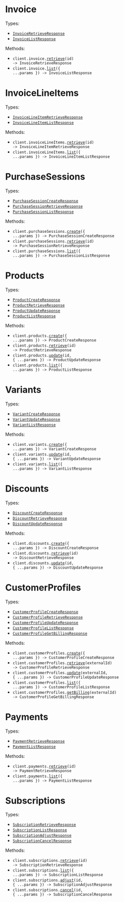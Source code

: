 # Invoice

Types:

- <code><a href="./src/resources/invoice.ts">InvoiceRetrieveResponse</a></code>
- <code><a href="./src/resources/invoice.ts">InvoiceListResponse</a></code>

Methods:

- <code title="get /api/v1/invoice/{id}">client.invoice.<a href="./src/resources/invoice.ts">retrieve</a>(id) -> InvoiceRetrieveResponse</code>
- <code title="get /api/v1/invoices">client.invoice.<a href="./src/resources/invoice.ts">list</a>({ ...params }) -> InvoiceListResponse</code>

# InvoiceLineItems

Types:

- <code><a href="./src/resources/invoice-line-items.ts">InvoiceLineItemRetrieveResponse</a></code>
- <code><a href="./src/resources/invoice-line-items.ts">InvoiceLineItemListResponse</a></code>

Methods:

- <code title="get /api/v1/invoice-line-item/{id}">client.invoiceLineItems.<a href="./src/resources/invoice-line-items.ts">retrieve</a>(id) -> InvoiceLineItemRetrieveResponse</code>
- <code title="get /api/v1/invoice-line-items">client.invoiceLineItems.<a href="./src/resources/invoice-line-items.ts">list</a>({ ...params }) -> InvoiceLineItemListResponse</code>

# PurchaseSessions

Types:

- <code><a href="./src/resources/purchase-sessions.ts">PurchaseSessionCreateResponse</a></code>
- <code><a href="./src/resources/purchase-sessions.ts">PurchaseSessionRetrieveResponse</a></code>
- <code><a href="./src/resources/purchase-sessions.ts">PurchaseSessionListResponse</a></code>

Methods:

- <code title="post /api/v1/purchase-session">client.purchaseSessions.<a href="./src/resources/purchase-sessions.ts">create</a>({ ...params }) -> PurchaseSessionCreateResponse</code>
- <code title="get /api/v1/purchase-session/{id}">client.purchaseSessions.<a href="./src/resources/purchase-sessions.ts">retrieve</a>(id) -> PurchaseSessionRetrieveResponse</code>
- <code title="get /api/v1/purchase-sessions">client.purchaseSessions.<a href="./src/resources/purchase-sessions.ts">list</a>({ ...params }) -> PurchaseSessionListResponse</code>

# Products

Types:

- <code><a href="./src/resources/products.ts">ProductCreateResponse</a></code>
- <code><a href="./src/resources/products.ts">ProductRetrieveResponse</a></code>
- <code><a href="./src/resources/products.ts">ProductUpdateResponse</a></code>
- <code><a href="./src/resources/products.ts">ProductListResponse</a></code>

Methods:

- <code title="post /api/v1/product">client.products.<a href="./src/resources/products.ts">create</a>({ ...params }) -> ProductCreateResponse</code>
- <code title="get /api/v1/product/{id}">client.products.<a href="./src/resources/products.ts">retrieve</a>(id) -> ProductRetrieveResponse</code>
- <code title="put /api/v1/product/{id}">client.products.<a href="./src/resources/products.ts">update</a>(id, { ...params }) -> ProductUpdateResponse</code>
- <code title="get /api/v1/products">client.products.<a href="./src/resources/products.ts">list</a>({ ...params }) -> ProductListResponse</code>

# Variants

Types:

- <code><a href="./src/resources/variants.ts">VariantCreateResponse</a></code>
- <code><a href="./src/resources/variants.ts">VariantUpdateResponse</a></code>
- <code><a href="./src/resources/variants.ts">VariantListResponse</a></code>

Methods:

- <code title="post /api/v1/variant">client.variants.<a href="./src/resources/variants.ts">create</a>({ ...params }) -> VariantCreateResponse</code>
- <code title="put /api/v1/variant/{id}">client.variants.<a href="./src/resources/variants.ts">update</a>(id, { ...params }) -> VariantUpdateResponse</code>
- <code title="get /api/v1/variants">client.variants.<a href="./src/resources/variants.ts">list</a>({ ...params }) -> VariantListResponse</code>

# Discounts

Types:

- <code><a href="./src/resources/discounts.ts">DiscountCreateResponse</a></code>
- <code><a href="./src/resources/discounts.ts">DiscountRetrieveResponse</a></code>
- <code><a href="./src/resources/discounts.ts">DiscountUpdateResponse</a></code>

Methods:

- <code title="post /api/v1/discount">client.discounts.<a href="./src/resources/discounts.ts">create</a>({ ...params }) -> DiscountCreateResponse</code>
- <code title="get /api/v1/discount/{id}">client.discounts.<a href="./src/resources/discounts.ts">retrieve</a>(id) -> DiscountRetrieveResponse</code>
- <code title="put /api/v1/discount/{id}">client.discounts.<a href="./src/resources/discounts.ts">update</a>(id, { ...params }) -> DiscountUpdateResponse</code>

# CustomerProfiles

Types:

- <code><a href="./src/resources/customer-profiles.ts">CustomerProfileCreateResponse</a></code>
- <code><a href="./src/resources/customer-profiles.ts">CustomerProfileRetrieveResponse</a></code>
- <code><a href="./src/resources/customer-profiles.ts">CustomerProfileUpdateResponse</a></code>
- <code><a href="./src/resources/customer-profiles.ts">CustomerProfileListResponse</a></code>
- <code><a href="./src/resources/customer-profiles.ts">CustomerProfileGetBillingResponse</a></code>

Methods:

- <code title="post /api/v1/customer-profile">client.customerProfiles.<a href="./src/resources/customer-profiles.ts">create</a>({ ...params }) -> CustomerProfileCreateResponse</code>
- <code title="get /api/v1/customer-profile/{externalId}">client.customerProfiles.<a href="./src/resources/customer-profiles.ts">retrieve</a>(externalId) -> CustomerProfileRetrieveResponse</code>
- <code title="put /api/v1/customer-profile/{externalId}">client.customerProfiles.<a href="./src/resources/customer-profiles.ts">update</a>(externalId, { ...params }) -> CustomerProfileUpdateResponse</code>
- <code title="get /api/v1/customer-profiles">client.customerProfiles.<a href="./src/resources/customer-profiles.ts">list</a>({ ...params }) -> CustomerProfileListResponse</code>
- <code title="get /api/v1/customer-profile/{externalId}/billing">client.customerProfiles.<a href="./src/resources/customer-profiles.ts">getBilling</a>(externalId) -> CustomerProfileGetBillingResponse</code>

# Payments

Types:

- <code><a href="./src/resources/payments.ts">PaymentRetrieveResponse</a></code>
- <code><a href="./src/resources/payments.ts">PaymentListResponse</a></code>

Methods:

- <code title="get /api/v1/payment/{id}">client.payments.<a href="./src/resources/payments.ts">retrieve</a>(id) -> PaymentRetrieveResponse</code>
- <code title="get /api/v1/payments">client.payments.<a href="./src/resources/payments.ts">list</a>({ ...params }) -> PaymentListResponse</code>

# Subscriptions

Types:

- <code><a href="./src/resources/subscriptions.ts">SubscriptionRetrieveResponse</a></code>
- <code><a href="./src/resources/subscriptions.ts">SubscriptionListResponse</a></code>
- <code><a href="./src/resources/subscriptions.ts">SubscriptionAdjustResponse</a></code>
- <code><a href="./src/resources/subscriptions.ts">SubscriptionCancelResponse</a></code>

Methods:

- <code title="get /api/v1/subscription/{id}">client.subscriptions.<a href="./src/resources/subscriptions.ts">retrieve</a>(id) -> SubscriptionRetrieveResponse</code>
- <code title="get /api/v1/subscriptions">client.subscriptions.<a href="./src/resources/subscriptions.ts">list</a>({ ...params }) -> SubscriptionListResponse</code>
- <code title="post /api/v1/subscriptions/{id}/adjust">client.subscriptions.<a href="./src/resources/subscriptions.ts">adjust</a>(id, { ...params }) -> SubscriptionAdjustResponse</code>
- <code title="post /api/v1/subscriptions/{id}/cancel">client.subscriptions.<a href="./src/resources/subscriptions.ts">cancel</a>(id, { ...params }) -> SubscriptionCancelResponse</code>
